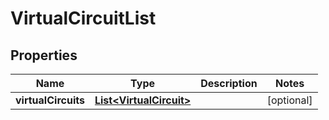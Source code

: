 

# VirtualCircuitList


## Properties

| Name | Type | Description | Notes |
|------------ | ------------- | ------------- | -------------|
|**virtualCircuits** | [**List&lt;VirtualCircuit&gt;**](VirtualCircuit.md) |  |  [optional] |



